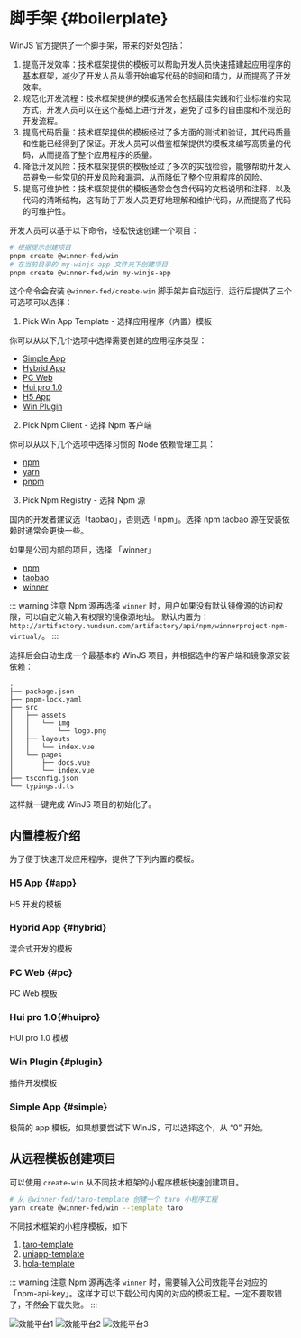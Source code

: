 # 脚手架 {#boilerplate}

WinJS 官方提供了一个脚手架，带来的好处包括：
1. 提高开发效率：技术框架提供的模板可以帮助开发人员快速搭建起应用程序的基本框架，减少了开发人员从零开始编写代码的时间和精力，从而提高了开发效率。
2. 规范化开发流程：技术框架提供的模板通常会包括最佳实践和行业标准的实现方式，开发人员可以在这个基础上进行开发，避免了过多的自由度和不规范的开发流程。
3. 提高代码质量：技术框架提供的模板经过了多方面的测试和验证，其代码质量和性能已经得到了保证。开发人员可以借鉴框架提供的模板来编写高质量的代码，从而提高了整个应用程序的质量。
4. 降低开发风险：技术框架提供的模板经过了多次的实战检验，能够帮助开发人员避免一些常见的开发风险和漏洞，从而降低了整个应用程序的风险。
5. 提高可维护性：技术框架提供的模板通常会包含代码的文档说明和注释，以及代码的清晰结构，这有助于开发人员更好地理解和维护代码，从而提高了代码的可维护性。

开发人员可以基于以下命令，轻松快速创建一个项目：

```bash
# 根据提示创建项目
pnpm create @winner-fed/win
# 在当前目录的 my-winjs-app 文件夹下创建项目
pnpm create @winner-fed/win my-winjs-app
```

这个命令会安装 `@winner-fed/create-win` 脚手架并自动运行，运行后提供了三个可选项可以选择：

1. Pick Win App Template - 选择应用程序（内置）模板

你可以从以下几个选项中选择需要创建的应用程序类型：

- [Simple App](#simple)
- [Hybrid App](#hybrid)
- [PC Web](#pc)
- [Hui pro 1.0](#huipro)
- [H5 App](#app)
- [Win Plugin](#plugin)

2. Pick Npm Client - 选择 Npm 客户端

你可以从以下几个选项中选择习惯的 Node 依赖管理工具：

- [npm](https://www.npmjs.com/)
- [yarn](https://yarnpkg.com/)
- [pnpm](https://pnpm.io/)

3. Pick Npm Registry - 选择 Npm 源

国内的开发者建议选「taobao」，否则选「npm」。选择 npm taobao 源在安装依赖时通常会更快一些。

如果是公司内部的项目，选择 「winner」

- [npm](https://www.npmjs.com/)
- [taobao](https://npmmirror.com/)
- [winner](公司内部镜像源)

::: warning 注意
Npm 源再选择 `winner` 时，用户如果没有默认镜像源的访问权限，可以自定义输入有权限的镜像源地址。
默认内置为： `http://artifactory.hundsun.com/artifactory/api/npm/winnerproject-npm-virtual/`。 
:::

选择后会自动生成一个最基本的 WinJS 项目，并根据选中的客户端和镜像源安装依赖：

```text
.
├── package.json
├── pnpm-lock.yaml
├── src
│   ├── assets
│   │   └── img
│   │       └── logo.png
│   ├── layouts
│   │   └── index.vue
│   └── pages
│       ├── docs.vue
│       └── index.vue
├── tsconfig.json
└── typings.d.ts
```

这样就一键完成 WinJS 项目的初始化了。

## 内置模板介绍
为了便于快速开发应用程序，提供了下列内置的模板。

### H5 App {#app}
H5 开发的模板

### Hybrid App {#hybrid}
混合式开发的模板

### PC Web {#pc}
PC Web 模板

### Hui pro 1.0{#huipro}
HUI pro 1.0 模板

### Win Plugin {#plugin}
插件开发模板

### Simple App {#simple}
极简的 app 模板，如果想要尝试下 WinJS，可以选择这个，从 “0” 开始。

## 从远程模板创建项目

可以使用 `create-win` 从不同技术框架的小程序模板快速创建项目。  

```bash
# 从 @winner-fed/taro-template 创建一个 taro 小程序工程
yarn create @winner-fed/win --template taro
```

不同技术框架的小程序模板，如下

1. [taro-template](https://gitlab.hundsun.com/WhaleFE/winner-others/tree/taro-template)
2. [uniapp-template](https://gitlab.hundsun.com/WhaleFE/winner-others/tree/uniapp-template)
3. [hola-template](https://gitlab.hundsun.com/WhaleFE/winner-others/tree/hola-template)

::: warning 注意
Npm 源再选择 `winner` 时，需要输入公司效能平台对应的 「npm-api-key」。这样才可以下载公司内网的对应的模板工程。一定不要取错了，不然会下载失败。
:::

![效能平台1](/images/guide/devops2.png)
![效能平台2](/images/guide/devops.png)
![效能平台3](/images/guide/devops1.png)
